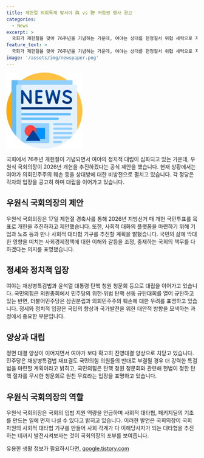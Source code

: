 ```yaml
---
title: 제헌절 의회독재 맞서야 與 vs 野 저항권 행사 경고
categories:
  - News
excerpt: >
  국회가 제헌절을 맞아 76주년을 기념하는 가운데, 여야는 상대를 헌정질서 위협 세력으로 지목하며 대치 의지를 다졌다. 민주당과 국민의힘이 채상병특검법과 탄핵 청원을 두고 대립하고 있으며, 우원식 국회의장은 2026년 개헌 추진 제안을 공식화했다. 이에 대해 여야는 각자의 입장을 고수하며 대결 양상이 점점 심각해지고 있다. 또한, 국민의힘 내에서도 입장 변화의 가능성이 거론되고 있으며, 개헌 추진을 위한 대화의 필요성이 대두되고 있다. 최근의 정세는 민주주의의 훼손과 헌법 위반으로 논란을 빚고 있으며, 국회 내 갈등 해소와 사회적 대타협을 위한 논의가 필수적으로 요구되고 있다.
feature_text: >
  국회가 제헌절을 맞아 76주년을 기념하는 가운데, 여야는 상대를 헌정질서 위협 세력으로 지목하며 대치 의지를 다졌다. 민주당과 국민의힘이 채상병특검법과 탄핵 청원을 두고 대립하고 있으며, 우원식 국회의장은 2026년 개헌 추진 제안을 공식화했다. 이에 대해 여야는 각자의 입장을 고수하며 대결 양상이 점점 심각해지고 있다. 또한, 국민의힘 내에서도 입장 변화의 가능성이 거론되고 있으며, 개헌 추진을 위한 대화의 필요성이 대두되고 있다. 최근의 정세는 민주주의의 훼손과 헌법 위반으로 논란을 빚고 있으며, 국회 내 갈등 해소와 사회적 대타협을 위한 논의가 필수적으로 요구되고 있다.
image: '/assets/img/newspaper.png'
---
```


<p><img src="/assets/img/newspaper.png" alt="kimp 속보" /></p>

<p data-ke-size="size16">국회에서 76주년 개헌절이 기념되면서 여야의 정치적 대립이 심화되고 있는 가운데, 우원식 국회의장이 2026년 개헌을 추진하겠다는 공식 제안을 했습니다. 현재 상황에서는 여야가 의회민주주의 훼손 등을 상대방에 대한 비방전으로 펼치고 있습니다. 각 정당은 각자의 입장을 공고히 하며 대립을 이어가고 있습니다.</p>

<h2 data-ke-size="size26">우원식 국회의장의 제안</h2>

<p data-ke-size="size16">우원식 국회의장은 17일 제헌절 경축사를 통해 2026년 지방선거 때 개헌 국민투표를 목표로 개헌을 추진하자고 제안했습니다. 또한, 사회적 대화의 플랫폼을 마련하기 위해 기업과 노조 등과 만나 사회적 대타협 기구를 추진할 계획을 밝혔습니다. 국민의 삶에 막대한 영향을 미치는 사회경제정책에 대한 이해와 갈등을 조정, 중재하는 국회의 책무를 다하겠다는 의지를 표명했습니다.</p>

<h2 data-ke-size="size26">정세와 정치적 입장</h2>

<p data-ke-size="size16">여야는 채상병특검법과 윤석열 대통령 탄핵 청원 청문회 등으로 대립을 이어가고 있습니다. 국민의힘은 의원총회에서 민주당의 위헌·위법 탄핵 선동 규탄대회를 열어 규탄하고 있는 반면, 더불어민주당은 삼권분립과 의회민주주의 훼손에 대한 우려를 표명하고 있습니다. 정세와 정치적 입장은 국민의 향상과 국가발전을 위한 대안적 방향을 모색하는 과정에서 중요한 부분입니다.</p>

<h2 data-ke-size="size26">양상과 대립</h2>

<p data-ke-size="size16">정면 대결 양상이 이어지면서 여야가 보다 확고히 진영대결 양상으로 치닫고 있습니다. 민주당은 채상병특검법 재표결도 국민의힘 의원들의 반대로 부결될 경우 더 강력한 특검법을 마련할 계획이라고 밝히고, 국민의힘은 탄핵 청원 청문회와 관련해 헌법이 정한 탄핵 절차를 무시한 청문회로 원천 무효라는 입장을 표명하고 있습니다.</p>

<h2 data-ke-size="size26">우원식 국회의장의 역할</h2>

<p data-ke-size="size16">우원식 국회의장은 국회의 입법 지원 역량을 언급하며 사회적 대타협, 패키지딜의 기초를 만드는 일에 먼저 나설 수 있다고 밝히고 있습니다. 이러한 발언은 국회의장이 국회 차원의 사회적 대타협 기구를 만들어 사회 각계가 다 이해당사자가 되는 대타협을 추진하는 데까지 발전시켜보자는 것이 국회의장의 포부를 보여줍니다.</p>
유용한 생활 정보가 필요하시다면, <a href="https://qoogle.tistory.com" rel="dofollow">qoogle.tistory.com</a>


